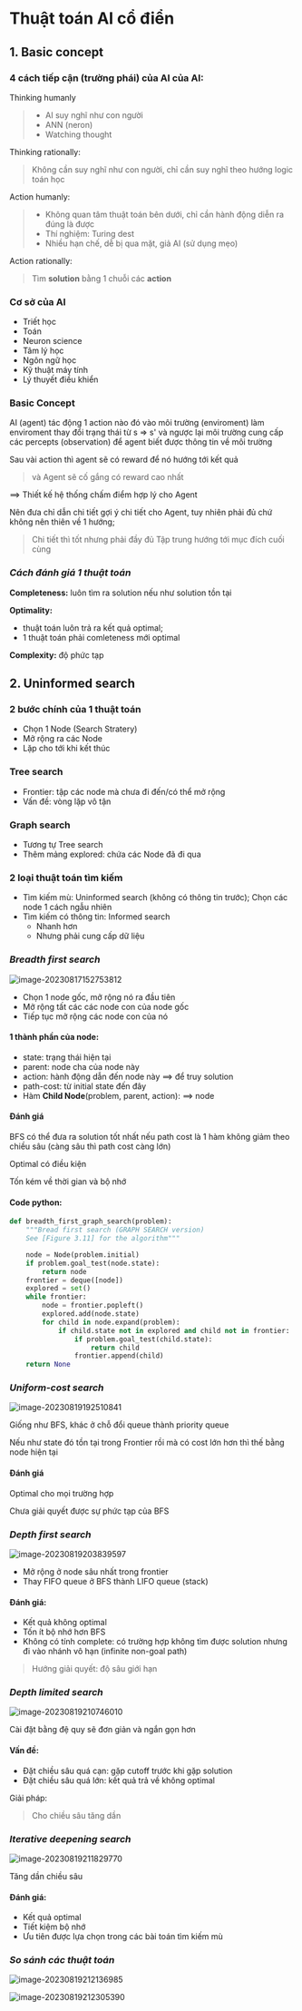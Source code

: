 # Thuật toán AI cổ điển


## 1. Basic concept


### 4 cách tiếp cận (trường phái) của AI của AI:
Thinking humanly

> - AI suy nghĩ như con người
> - ANN (neron)
> - Watching thought

Thinking rationally: 
    
> Không cần suy nghĩ như con người, chỉ cần suy nghĩ theo hướng logic toán học 

Action humanly: 

> - Không quan tâm thuật toán bên dưới, chỉ cần hành động diễn ra đúng là được
> - Thí nghiệm: Turing dest
> - Nhiều hạn chế, dễ bị qua mặt, giả AI (sử dụng mẹo)


Action rationally: 

> Tìm **solution** bằng 1 chuỗi các **action**

### Cơ sở của AI

- Triết học
- Toán
- Neuron science
- Tâm lý học
- Ngôn ngữ học
- Kỹ thuật máy tính
- Lý thuyết điều khiển


### Basic Concept

AI (agent) tác động 1 action nào đó vào môi trường (enviroment) làm enviroment thay đổi trạng thái từ s => s' và ngược lại môi trường cung cấp các percepts (observation) để agent biết được thông tin về môi trường

Sau vài action thì agent sẽ có reward để nó hướng tới kết quả

> và Agent sẽ cố gắng có reward cao nhất

==> Thiết kế hệ thống chấm điểm hợp lý cho Agent

Nên đưa chỉ dẫn chi tiết gợi ý chi tiết cho Agent, tuy nhiên phải đủ chứ không nên thiên về 1 hướng; 

> Chi tiết thì tốt nhưng phải đầy đủ
> Tập trung hướng tới mục đích cuối cùng

### *Cách đánh giá 1 thuật toán*

**Completeness:** luôn tìm ra solution nếu như solution tồn tại

**Optimality:** 

- thuật toán luôn trả ra kết quả optimal;
- 1 thuật toán phải comleteness mới optimal 

**Complexity:** độ phức tạp


## 2. Uninformed search

### 2 bước chính của 1 thuật toán

- Chọn 1 Node (Search Stratery)
- Mở rộng ra các Node
- Lặp cho tới khi kết thúc

### Tree search

- Frontier: tập các node mà chưa đi đến/có thể mở rộng
- Vấn đề: vòng lặp vô tận

### Graph search

- Tương tự Tree search
- Thêm mảng explored: chứa các Node đã đi qua

### 2 loại thuật toán tìm kiếm

- Tìm kiếm mù: Uninformed search (không có thông tin trước); Chọn các node 1 cách ngẫu nhiên
- Tìm kiếm có thông tin:  Informed search
  - Nhanh hơn
  - Nhưng phải cung cấp dữ liệu

### ***Breadth first search***

![image-20230817152753812](../assets/image-20230817152753812.png)

- Chọn 1 node gốc, mở rộng nó ra đầu tiên
- Mở rộng tất các các node con của node gốc 
- Tiếp tục mở rộng các node con của nó

#### 1 thành phần của node:

- state: trạng thái hiện tại
- parent: node cha của node này
- action: hành động dẫn đến node này  ==>  để truy solution
- path-cost: từ initial state đến đây
- Hàm **Child Node**(problem, parent, action): ==> node 

#### Đánh giá

BFS có thể đưa ra solution tốt nhất nếu path cost là 1 hàm không giảm theo chiều sâu (càng sâu thì path cost càng lớn)

Optimal có điều kiện

Tốn kém về thời gian và bộ nhớ

#### Code python:

```python
def breadth_first_graph_search(problem):
    """Bread first search (GRAPH SEARCH version)
    See [Figure 3.11] for the algorithm"""

    node = Node(problem.initial)
    if problem.goal_test(node.state):
        return node
    frontier = deque([node])
    explored = set()
    while frontier:
        node = frontier.popleft()
        explored.add(node.state)
        for child in node.expand(problem):
            if child.state not in explored and child not in frontier:
                if problem.goal_test(child.state):
                    return child
                frontier.append(child)
    return None
```



### ***Uniform-cost search***

![image-20230819192510841](../assets/image-20230819192510841.png)



Giống như BFS, khác ở chỗ đổi queue thành priority queue

Nếu như state đó tồn tại trong Frontier rồi mà có cost lớn hơn thì thế bằng node hiện tại

#### Đánh giá

Optimal cho mọi trường hợp

Chưa giải quyết được sự phức tạp của BFS

### ***Depth first search***

![image-20230819203839597](../assets/image-20230819203839597.png)

- Mở rộng ở node sâu nhất trong frontier
- Thay FIFO queue ở BFS thành LIFO queue (stack)

#### Đánh giá:

- Kết quả không optimal
- Tốn ít bộ nhớ hơn BFS 
- Không có tính complete: có trường hợp không tìm được solution nhưng đi vào nhánh vô hạn (infinite non-goal path)

> Hướng giải quyết: độ sâu giới hạn

### ***Depth limited search***

![image-20230819210746010](../assets/image-20230819210746010.png)

Cài đặt bằng đệ quy sẽ đơn giản và ngắn gọn hơn

#### Vấn đề:

- Đặt chiều sâu quá cạn: gặp cutoff trước khi gặp solution
- Đặt chiều sâu quá lớn: kết quả trả về không optimal

Giải pháp:

> Cho chiều sâu tăng dần

### ***Iterative deepening search***

![image-20230819211829770](../assets/image-20230819211829770.png)

Tăng dần chiều sâu

#### Đánh giá:

- Kết quả optimal
- Tiết kiệm bộ nhớ
- Ưu tiên được lựa chọn trong các bài toán tìm kiếm mù

### ***So sánh các thuật toán***

![image-20230819212136985](../assets/image-20230819212136985.png)

![image-20230819212305390](../assets/image-20230819212305390.png)

